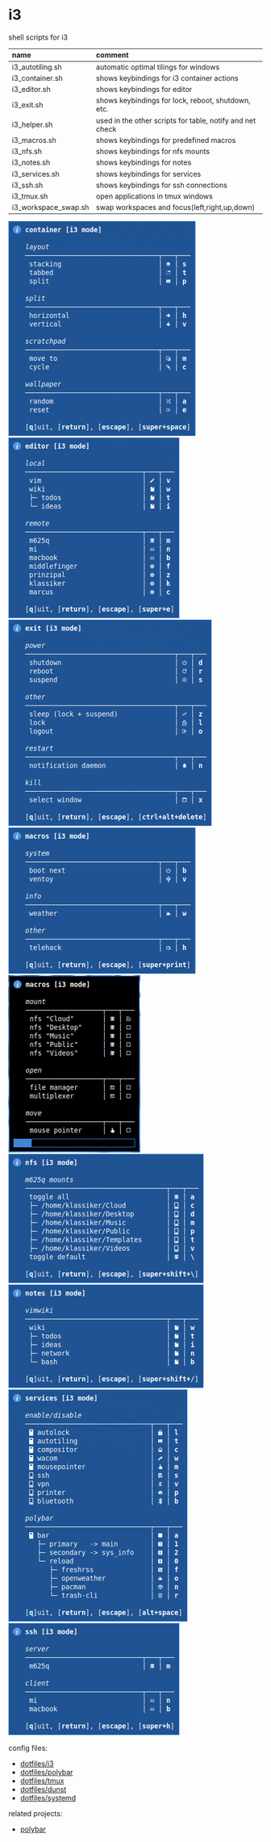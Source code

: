 # i3

shell scripts for i3

| name                 | comment                                                   |
| :------------------- | :-------------------------------------------------------- |
| i3_autotiling.sh     | automatic optimal tilings for windows                     |
| i3_container.sh      | shows keybindings for i3 container actions                |
| i3_editor.sh         | shows keybindings for editor                              |
| i3_exit.sh           | shows keybindings for lock, reboot, shutdown, etc.        |
| i3_helper.sh         | used in the other scripts for table, notify and net check |
| i3_macros.sh         | shows keybindings for predefined macros                   |
| i3_nfs.sh            | shows keybindings for nfs mounts                          |
| i3_notes.sh          | shows keybindings for notes                               |
| i3_services.sh       | shows keybindings for services                            |
| i3_ssh.sh            | shows keybindings for ssh connections                     |
| i3_tmux.sh           | open applications in tmux windows                         |
| i3_workspace_swap.sh | swap workspaces and focus(left,right,up,down)             |

![screenshot container mode](screenshot_container.png)
![screenshot editor mode](screenshot_editor.png)
![screenshot exit mode](screenshot_exit.png)
![screenshot macros mode](screenshot_macros.png)
![screenshot macros autostart](screenshot_macros_autostart.gif)
![screenshot nfs mode](screenshot_nfs.gif)
![screenshot notes mode](screenshot_notes.png)
![screenshot services mode](screenshot_services.png)
![screenshot ssh mode](screenshot_ssh.png)

config files:

- [dotfiles/i3](https://github.com/mrdotx/dotfiles/tree/master/.config/i3)
- [dotfiles/polybar](https://github.com/mrdotx/dotfiles/tree/master/.config/polybar)
- [dotfiles/tmux](https://github.com/mrdotx/dotfiles/tree/master/.config/tmux)
- [dotfiles/dunst](https://github.com/mrdotx/dotfiles/tree/master/.config/dunst)
- [dotfiles/systemd](https://github.com/mrdotx/dotfiles/tree/master/.config/systemd/user)

related projects:

- [polybar](https://github.com/mrdotx/polybar)
